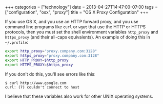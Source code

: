 +++
categories = ["technology"]
date = 2013-04-27T14:47:00-07:00
tags = ["configuration", "osx", "proxy"]
title = "OS X Proxy Configuration"
+++

If you use OS X, and you use an HTTP forward proxy, and you use command line programs like `curl` or `wget` that use the HTTP or HTTPS protocols, then you must set the shell environment variables `http_proxy` and `https_proxy` (and their all-caps equivalents). An example of doing this in `~/.profile`:

```bash
export http_proxy="proxy.company.com:3128"
export https_proxy="proxy.company.com:3128"
export HTTP_PROXY=$http_proxy
export HTTPS_PROXY=$https_proxy
```

If you don't do this, you'll see errors like this:

```
$ curl http://www.google.com
curl: (7) couldn't connect to host
```

I believe that these variables also work for other UNIX operating systems.
